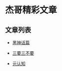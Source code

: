# 杰哥精彩文章

## 文章列表
- [黑神话篇](/posts/黑神话悟空剧情解析.md)

- [三要三不要](/posts/三要三不要.md)

- [元认知](/posts/meta_cognition/第一章.md)
